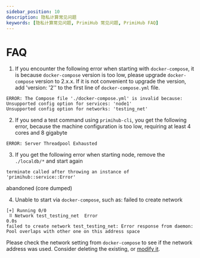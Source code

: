 ```yaml
---
sidebar_position: 10
description: 隐私计算常见问题
keywords: [隐私计算常见问题, PrimiHub 常见问题, PrimiHub FAQ]
---
```


# FAQ

1. If you encounter the following error when starting with `docker-compose`, it is because `docker-compose` version is too low, please upgrade `docker-compose` version to 2.x.x. If it is not convenient to upgrade the version, add 'version: '2'' to the first line of `docker-compose.yml` file.
```shell
ERROR: The Compose file './docker-compose.yml' is invalid because:
Unsupported config option for services: 'node1'
Unsupported config option for networks: 'testing_net'
```

2. If you send a test command using `primihub-cli`, you get the following error, because the machine configuration is too low, requiring at least 4 cores and 8 gigabyte
```shell
ERROR: Server Threadpool Exhausted
```

3. If you get the following error when starting node, remove the `./localdb/*` and start again
```shell
terminate called after throwing an instance of 'primihub::service::Error'
```

abandoned (core dumped)


4. Unable to start via `docker-compose`, such as: failed to create network
```shell
[+] Running 0/0
 ⠿ Network test_testing_net  Error                                                                                                    0.0s
failed to create network test_testing_net: Error response from daemon: Pool overlaps with other one on this address space
```

Please check the network setting from `docker-compose` to see if the network address was used. Consider deleting the existing,
or [modify it](https://docs.docker.com/compose/networking/).
